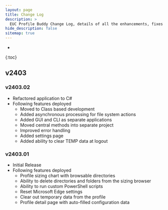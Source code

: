 ```yaml
---
layout: page
title: Change Log
description: >
  EUC Profile Buddy Change Log, details of all the enhancements, fixes and features gone into the application.
hide_description: false
sitemap: true
---
```

* 
{:toc}

## v2403

### v2403.02

- Refactored application to C#
- Following features deployed
  - Moved to Class based development
  - Added asynchronous processing for file system actions
  - Added GUI and CLI as separate applications
  - Moved central methods into separate project
  - Improved error handling
  - Added settings page
  - Added ability to clear TEMP data at logout

### v2403.01

- Initial Release
- Following features deployed
  - Profile sizing chart with browsable directories
  - Ability to delete directories and folders from the sizing browser
  - Ability to run custom PowerShell scripts
  - Reset Microsoft Edge settings
  - Clear out temporary data from the profile
  - Profile detail page with auto-filled configuration data


